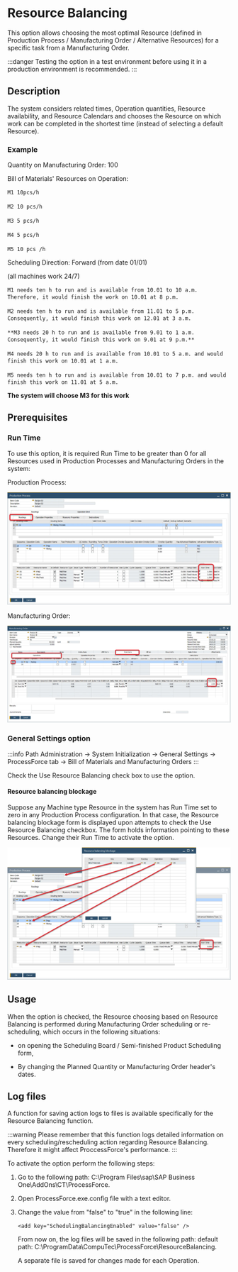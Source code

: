 # Resource Balancing

This option allows choosing the most optimal Resource (defined in Production Process / Manufacturing Order / Alternative Resources) for a specific task from a Manufacturing Order.

:::danger
Testing the option in a test environment before using it in a production environment is recommended.
:::

## Description

The system considers related times, Operation quantities, Resource availability, and Resource Calendars and chooses the Resource on which work can be completed in the shortest time (instead of selecting a default Resource).

### Example

Quantity on Manufacturing Order: 100

Bill of Materials' Resources on Operation:

    M1 10pcs/h

    M2 10 pcs/h

    M3 5 pcs/h

    M4 5 pcs/h

    M5 10 pcs /h

Scheduling Direction: Forward (from date 01/01)

(all machines work 24/7)

    M1 needs ten h to run and is available from 10.01 to 10 a.m. Therefore, it would finish the work on 10.01 at 8 p.m.

    M2 needs ten h to run and is available from 11.01 to 5 p.m. Consequently, it would finish this work on 12.01 at 3 a.m.

    **M3 needs 20 h to run and is available from 9.01 to 1 a.m. Consequently, it would finish this work on 9.01 at 9 p.m.**

    M4 needs 20 h to run and is available from 10.01 to 5 a.m. and would finish this work on 10.01 at 1 a.m.

    M5 needs ten h to run and is available from 10.01 to 7 p.m. and would finish this work on 11.01 at 5 a.m.

**The system will choose M3 for this work**

## Prerequisites

### Run Time

To use this option, it is required Run Time to be greater than 0 for all Resources used in Production Processes and Manufacturing Orders in the system:

Production Process:

![Production Process Runtime](./media/production-process-runtime.webp)

Manufacturing Order:

![Manufacturing Order Run Time](./media/manufacturing-order-runtime.webp)

### General Settings option

:::info Path
Administration → System Initialization → General Settings → ProcessForce tab → Bill of Materials and Manufacturing Orders
:::

Check the Use Resource Balancing check box to use the option.

#### Resource balancing blockage

Suppose any Machine type Resource in the system has Run Time set to zero in any Production Process configuration. In that case, the Resource balancing blockage form is displayed upon attempts to check the Use Resource Balancing checkbox. The form holds information pointing to these Resources. Change their Run Time to activate the option.

![Resource Balancing Blockage](./media/resource-balancing-blockage.webp)

## Usage

When the option is checked, the Resource choosing based on Resource Balancing is performed during Manufacturing Order scheduling or re-scheduling, which occurs in the following situations:

- on opening the Scheduling Board / Semi-finished Product Scheduling form,

- By changing the Planned Quantity or Manufacturing Order header's dates.

## Log files

A function for saving action logs to files is available specifically for the Resource Balancing function.

:::warning
Please remember that this function logs detailed information on every scheduling/rescheduling action regarding Resource Balancing. Therefore it might affect ProccessForce's performance.
:::

To activate the option perform the following steps:

1. Go to the following path: C:\Program Files\sap\SAP Business One\AddOns\CT\ProcessForce.

2. Open ProcessForce.exe.config file with a text editor.

3. Change the value from "false" to "true" in the following line:

   ```
   <add key="SchedulingBalancingEnabled" value="false" />
   ```

   From now on, the log files will be saved in the following path: default path: C:\ProgramData\CompuTec\ProcessForce\ResourceBalancing.

   A separate file is saved for changes made for each Operation.
